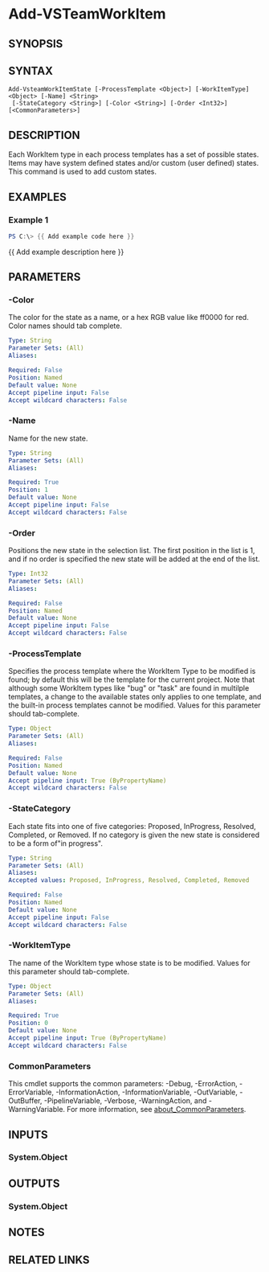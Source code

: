 <!-- #include "./common/header.md" -->

# Add-VSTeamWorkItem

## SYNOPSIS

<!-- #include "./synopsis/Add-VsteamWorkItemState.md" -->

## SYNTAX


```
Add-VsteamWorkItemState [-ProcessTemplate <Object>] [-WorkItemType] <Object> [-Name] <String>
 [-StateCategory <String>] [-Color <String>] [-Order <Int32>] [<CommonParameters>]
```

## DESCRIPTION
Each WorkItem type in each process templates has a set of possible states.  Items may have system defined states and/or custom (user defined) states. This command is used to add custom states. 

## EXAMPLES

### Example 1
```powershell
PS C:\> {{ Add example code here }}
```

{{ Add example description here }}

## PARAMETERS

### -Color
The color for the state as a name, or a hex RGB value like ff0000 for red. Color names should tab complete.

```yaml
Type: String
Parameter Sets: (All)
Aliases:

Required: False
Position: Named
Default value: None
Accept pipeline input: False
Accept wildcard characters: False
```

### -Name
Name for the new state. 

```yaml
Type: String
Parameter Sets: (All)
Aliases:

Required: True
Position: 1
Default value: None
Accept pipeline input: False
Accept wildcard characters: False
```

### -Order
Positions the new state in the selection list. The first position in the list is 1, and if no order is specified the new state will be added at the end of the list. 

```yaml
Type: Int32
Parameter Sets: (All)
Aliases:

Required: False
Position: Named
Default value: None
Accept pipeline input: False
Accept wildcard characters: False
```

### -ProcessTemplate
Specifies the process template where the WorkItem Type to be modified is found; by default this will be the template for the current project. Note that although some WorkItem types like "bug" or "task" are found in multilple templates, a change to the available states only applies to one template, and the built-in process templates cannot be modified. Values for this parameter should tab-complete.

```yaml
Type: Object
Parameter Sets: (All)
Aliases:

Required: False
Position: Named
Default value: None
Accept pipeline input: True (ByPropertyName)
Accept wildcard characters: False
```

### -StateCategory
Each state fits into one of five categories: Proposed, InProgress, Resolved, Completed, or Removed. If no category is given the new state is considered to be a form of"in progress". 


```yaml
Type: String
Parameter Sets: (All)
Aliases:
Accepted values: Proposed, InProgress, Resolved, Completed, Removed

Required: False
Position: Named
Default value: None
Accept pipeline input: False
Accept wildcard characters: False
```

### -WorkItemType
The name of the WorkItem type whose state is to be modified. Values for this parameter should tab-complete.

```yaml
Type: Object
Parameter Sets: (All)
Aliases:

Required: True
Position: 0
Default value: None
Accept pipeline input: True (ByPropertyName)
Accept wildcard characters: False
```

### CommonParameters
This cmdlet supports the common parameters: -Debug, -ErrorAction, -ErrorVariable, -InformationAction, -InformationVariable, -OutVariable, -OutBuffer, -PipelineVariable, -Verbose, -WarningAction, and -WarningVariable. For more information, see [about_CommonParameters](http://go.microsoft.com/fwlink/?LinkID=113216).

## INPUTS

### System.Object

## OUTPUTS

### System.Object
## NOTES

## RELATED LINKS
